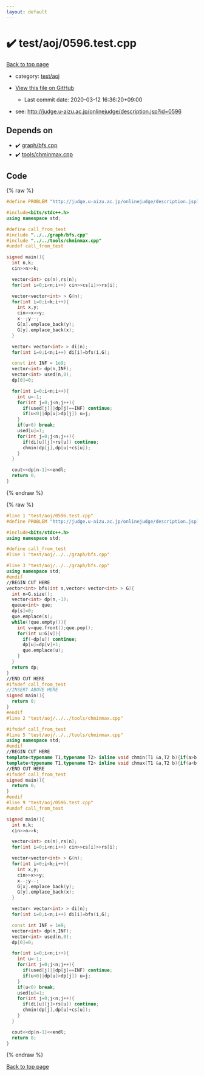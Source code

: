 ```yaml
---
layout: default
---
```


<!-- mathjax config similar to math.stackexchange -->
<script type="text/javascript" async
  src="https://cdnjs.cloudflare.com/ajax/libs/mathjax/2.7.5/MathJax.js?config=TeX-MML-AM_CHTML">
</script>
<script type="text/x-mathjax-config">
  MathJax.Hub.Config({
    TeX: { equationNumbers: { autoNumber: "AMS" }},
    tex2jax: {
      inlineMath: [ ['$','$'] ],
      processEscapes: true
    },
    "HTML-CSS": { matchFontHeight: false },
    displayAlign: "left",
    displayIndent: "2em"
  });
</script>

<script type="text/javascript" src="https://cdnjs.cloudflare.com/ajax/libs/jquery/3.4.1/jquery.min.js"></script>
<script src="https://cdn.jsdelivr.net/npm/jquery-balloon-js@1.1.2/jquery.balloon.min.js" integrity="sha256-ZEYs9VrgAeNuPvs15E39OsyOJaIkXEEt10fzxJ20+2I=" crossorigin="anonymous"></script>
<script type="text/javascript" src="../../../assets/js/copy-button.js"></script>
<link rel="stylesheet" href="../../../assets/css/copy-button.css" />


# :heavy_check_mark: test/aoj/0596.test.cpp

<a href="../../../index.html">Back to top page</a>

* category: <a href="../../../index.html#0d0c91c0cca30af9c1c9faef0cf04aa9">test/aoj</a>
* <a href="{{ site.github.repository_url }}/blob/master/test/aoj/0596.test.cpp">View this file on GitHub</a>
    - Last commit date: 2020-03-12 16:36:20+09:00


* see: <a href="http://judge.u-aizu.ac.jp/onlinejudge/description.jsp?id=0596">http://judge.u-aizu.ac.jp/onlinejudge/description.jsp?id=0596</a>


## Depends on

* :heavy_check_mark: <a href="../../../library/graph/bfs.cpp.html">graph/bfs.cpp</a>
* :heavy_check_mark: <a href="../../../library/tools/chminmax.cpp.html">tools/chminmax.cpp</a>


## Code

<a id="unbundled"></a>
{% raw %}
```cpp
#define PROBLEM "http://judge.u-aizu.ac.jp/onlinejudge/description.jsp?id=0596"

#include<bits/stdc++.h>
using namespace std;

#define call_from_test
#include "../../graph/bfs.cpp"
#include "../../tools/chminmax.cpp"
#undef call_from_test

signed main(){
  int n,k;
  cin>>n>>k;

  vector<int> cs(n),rs(n);
  for(int i=0;i<n;i++) cin>>cs[i]>>rs[i];

  vector<vector<int> > G(n);
  for(int i=0;i<k;i++){
    int x,y;
    cin>>x>>y;
    x--;y--;
    G[x].emplace_back(y);
    G[y].emplace_back(x);
  }

  vector< vector<int> > di(n);
  for(int i=0;i<n;i++) di[i]=bfs(i,G);

  const int INF = 1e9;
  vector<int> dp(n,INF);
  vector<int> used(n,0);
  dp[0]=0;

  for(int i=0;i<n;i++){
    int u=-1;
    for(int j=0;j<n;j++){
      if(used[j]||dp[j]==INF) continue;
      if(u<0||dp[u]>dp[j]) u=j;
    }
    if(u<0) break;
    used[u]=1;
    for(int j=0;j<n;j++){
      if(di[u][j]>rs[u]) continue;
      chmin(dp[j],dp[u]+cs[u]);
    }
  }

  cout<<dp[n-1]<<endl;
  return 0;
}

```
{% endraw %}

<a id="bundled"></a>
{% raw %}
```cpp
#line 1 "test/aoj/0596.test.cpp"
#define PROBLEM "http://judge.u-aizu.ac.jp/onlinejudge/description.jsp?id=0596"

#include<bits/stdc++.h>
using namespace std;

#define call_from_test
#line 1 "test/aoj/../../graph/bfs.cpp"

#line 3 "test/aoj/../../graph/bfs.cpp"
using namespace std;
#endif
//BEGIN CUT HERE
vector<int> bfs(int s,vector< vector<int> > G){
  int n=G.size();
  vector<int> dp(n,-1);
  queue<int> que;
  dp[s]=0;
  que.emplace(s);
  while(!que.empty()){
    int v=que.front();que.pop();
    for(int u:G[v]){
      if(~dp[u]) continue;
      dp[u]=dp[v]+1;
      que.emplace(u);
    }
  }
  return dp;
}
//END CUT HERE
#ifndef call_from_test
//INSERT ABOVE HERE
signed main(){
  return 0;
}
#endif
#line 2 "test/aoj/../../tools/chminmax.cpp"

#ifndef call_from_test
#line 5 "test/aoj/../../tools/chminmax.cpp"
using namespace std;
#endif
//BEGIN CUT HERE
template<typename T1,typename T2> inline void chmin(T1 &a,T2 b){if(a>b) a=b;}
template<typename T1,typename T2> inline void chmax(T1 &a,T2 b){if(a<b) a=b;}
//END CUT HERE
#ifndef call_from_test
signed main(){
  return 0;
}
#endif
#line 9 "test/aoj/0596.test.cpp"
#undef call_from_test

signed main(){
  int n,k;
  cin>>n>>k;

  vector<int> cs(n),rs(n);
  for(int i=0;i<n;i++) cin>>cs[i]>>rs[i];

  vector<vector<int> > G(n);
  for(int i=0;i<k;i++){
    int x,y;
    cin>>x>>y;
    x--;y--;
    G[x].emplace_back(y);
    G[y].emplace_back(x);
  }

  vector< vector<int> > di(n);
  for(int i=0;i<n;i++) di[i]=bfs(i,G);

  const int INF = 1e9;
  vector<int> dp(n,INF);
  vector<int> used(n,0);
  dp[0]=0;

  for(int i=0;i<n;i++){
    int u=-1;
    for(int j=0;j<n;j++){
      if(used[j]||dp[j]==INF) continue;
      if(u<0||dp[u]>dp[j]) u=j;
    }
    if(u<0) break;
    used[u]=1;
    for(int j=0;j<n;j++){
      if(di[u][j]>rs[u]) continue;
      chmin(dp[j],dp[u]+cs[u]);
    }
  }

  cout<<dp[n-1]<<endl;
  return 0;
}

```
{% endraw %}

<a href="../../../index.html">Back to top page</a>

